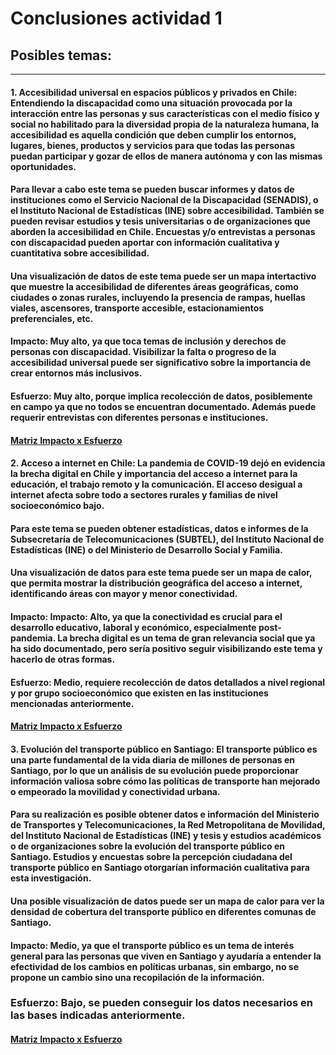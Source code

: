 # Conclusiones actividad 1
## Posibles temas:
------
#### **1. Accesibilidad universal en espacios públicos y privados en Chile:** Entendiendo la discapacidad como una situación provocada por la interacción entre las personas y sus características con el medio físico y social no habilitado para la diversidad propia de la naturaleza humana, la accesibilidad es aquella condición que deben cumplir los entornos, lugares, bienes, productos y servicios para que todas las personas puedan participar y gozar de ellos de manera autónoma y con las mismas oportunidades.

#### Para llevar a cabo este tema se pueden buscar informes y datos de instituciones como el Servicio Nacional de la Discapacidad (SENADIS), o el Instituto Nacional de Estadísticas (INE) sobre accesibilidad. También se pueden revisar estudios y tesis universitarias o de organizaciones que aborden la accesibilidad en Chile. Encuestas y/o entrevistas a personas con discapacidad pueden aportar con información cualitativa y cuantitativa sobre accesibilidad.

#### Una visualización de datos de este tema puede ser un mapa intertactivo que muestre la accesibilidad de diferentes áreas geográficas, como ciudades o zonas rurales, incluyendo la presencia de rampas, huellas viales, ascensores, transporte accesible, estacionamientos preferenciales, etc.

#### **Impacto:** Muy alto, ya que toca temas de inclusión y derechos de personas con discapacidad. Visibilizar la falta o progreso de la accesibilidad universal puede ser significativo sobre la importancia de crear entornos más inclusivos.
#### **Esfuerzo:** Muy alto, porque implica recolección de datos, posiblemente en campo ya que no todos se encuentran documentado. Además puede requerir entrevistas con diferentes personas e instituciones.
#### [Matriz Impacto x Esfuerzo](https://miro.com/welcomeonboard/cmZmZ29oWGY5SlhSYlhOemUyNDJvdTZiMTBsZUJCVWRBMk1uYklIbWRnS2ZyMG9Eek9hNWJkU1I5ejRPYmdOcXwzNDU4NzY0NTk3NDEzNDIzNTU2fDI=?share_link_id=842516185141)

#### **2. Acceso a internet en Chile:** La pandemia de COVID-19 dejó en evidencia la brecha digital en Chile y importancia del acceso a internet para la educación, el trabajo remoto y la comunicación. El acceso desigual a internet afecta sobre todo a sectores rurales y familias de nivel socioeconómico bajo.

#### Para este tema se pueden obtener estadísticas, datos e informes de la Subsecretaría de Telecomunicaciones (SUBTEL), del Instituto Nacional de Estadísticas (INE) o del Ministerio de Desarrollo Social y Familia.

#### Una visualización de datos para este tema puede ser un mapa de calor, que permita mostrar la distribución geográfica del acceso a internet, identificando áreas con mayor y menor conectividad.

#### **Impacto:** Impacto: Alto, ya que la conectividad es crucial para el desarrollo educativo, laboral y económico, especialmente post-pandemia. La brecha digital es un tema de gran relevancia social que ya ha sido documentado, pero sería positivo seguir visibilizando este tema y hacerlo de otras formas.
#### **Esfuerzo:** Medio, requiere recolección de datos detallados a nivel regional y por grupo socioeconómico que existen en las instituciones mencionadas anteriormente.
#### [Matriz Impacto x Esfuerzo](https://miro.com/welcomeonboard/cmZmZ29oWGY5SlhSYlhOemUyNDJvdTZiMTBsZUJCVWRBMk1uYklIbWRnS2ZyMG9Eek9hNWJkU1I5ejRPYmdOcXwzNDU4NzY0NTk3NDEzNDIzNTU2fDI=?share_link_id=842516185141)

#### **3. Evolución del transporte público en Santiago:**  El transporte público es una parte fundamental de la vida diaria de millones de personas en Santiago, por lo que un análisis de su evolución puede proporcionar información valiosa sobre cómo las políticas de transporte han mejorado o empeorado la movilidad y conectividad urbana.

#### Para su realización es posible obtener datos e información del Ministerio de Transportes y Telecomunicaciones, la Red Metropolitana de Movilidad, del Instituto Nacional de Estadísticas (INE) y tesis y estudios académicos o de organizaciones sobre la evolución del transporte público en Santiago. Estudios y encuestas sobre la percepción ciudadana del transporte público en Santiago otorgarían información cualitativa para esta investigación.

#### Una posible visualización de datos puede ser un mapa de calor para ver la densidad de cobertura del transporte público en diferentes comunas de Santiago.

#### **Impacto:** Medio, ya que el transporte público es un tema de interés general para las personas que viven en Santiago y ayudaría a entender la efectividad de los cambios en políticas urbanas, sin embargo, no se propone un cambio sino una recopilación de la información.
### **Esfuerzo:** Bajo, se pueden conseguir los datos necesarios en las bases indicadas anteriormente.
#### [Matriz Impacto x Esfuerzo](https://miro.com/welcomeonboard/cmZmZ29oWGY5SlhSYlhOemUyNDJvdTZiMTBsZUJCVWRBMk1uYklIbWRnS2ZyMG9Eek9hNWJkU1I5ejRPYmdOcXwzNDU4NzY0NTk3NDEzNDIzNTU2fDI=?share_link_id=842516185141)